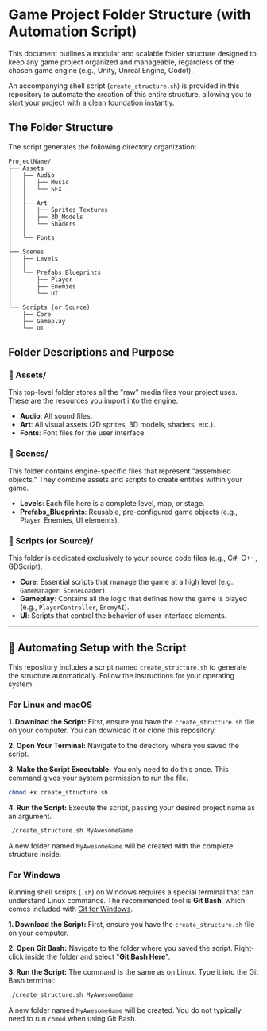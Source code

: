 # Game Project Folder Structure (with Automation Script)

This document outlines a modular and scalable folder structure designed to keep any game project organized and manageable, regardless of the chosen game engine (e.g., Unity, Unreal Engine, Godot).

An accompanying shell script (`create_structure.sh`) is provided in this repository to automate the creation of this entire structure, allowing you to start your project with a clean foundation instantly.

## The Folder Structure

The script generates the following directory organization:

```
ProjectName/
├── Assets
│   ├── Audio
│   │   ├── Music
│   │   └── SFX
│   │
│   ├── Art
│   │   ├── Sprites_Textures
│   │   ├── 3D_Models
│   │   └── Shaders
│   │
│   └── Fonts
│
├── Scenes
│   ├── Levels
│   │
│   └── Prefabs_Blueprints
│       ├── Player
│       ├── Enemies
│       └── UI
│
└── Scripts (or Source)
    ├── Core
    ├── Gameplay
    └── UI
```

## Folder Descriptions and Purpose

### 📂 Assets/

This top-level folder stores all the "raw" media files your project uses. These are the resources you import into the engine.

- **Audio**: All sound files.
- **Art**: All visual assets (2D sprites, 3D models, shaders, etc.).
- **Fonts**: Font files for the user interface.

### 📂 Scenes/

This folder contains engine-specific files that represent "assembled objects." They combine assets and scripts to create entities within your game.

- **Levels**: Each file here is a complete level, map, or stage.
- **Prefabs_Blueprints**: Reusable, pre-configured game objects (e.g., Player, Enemies, UI elements).

### 📂 Scripts (or Source)/

This folder is dedicated exclusively to your source code files (e.g., C\#, C++, GDScript).

- **Core**: Essential scripts that manage the game at a high level (e.g., `GameManager`, `SceneLoader`).
- **Gameplay**: Contains all the logic that defines how the game is played (e.g., `PlayerController`, `EnemyAI`).
- **UI**: Scripts that control the behavior of user interface elements.

---

## 🚀 Automating Setup with the Script

This repository includes a script named `create_structure.sh` to generate the structure automatically. Follow the instructions for your operating system.

### For Linux and macOS

**1. Download the Script:**
First, ensure you have the `create_structure.sh` file on your computer. You can download it or clone this repository.

**2. Open Your Terminal:**
Navigate to the directory where you saved the script.

**3. Make the Script Executable:**
You only need to do this once. This command gives your system permission to run the file.

```bash
chmod +x create_structure.sh
```

**4. Run the Script:**
Execute the script, passing your desired project name as an argument.

```bash
./create_structure.sh MyAwesomeGame
```

A new folder named `MyAwesomeGame` will be created with the complete structure inside.

### For Windows

Running shell scripts (`.sh`) on Windows requires a special terminal that can understand Linux commands. The recommended tool is **Git Bash**, which comes included with [Git for Windows](https://git-scm.com/download/win).

**1. Download the Script:**
First, ensure you have the `create_structure.sh` file on your computer.

**2. Open Git Bash:**
Navigate to the folder where you saved the script. Right-click inside the folder and select "**Git Bash Here**".

**3. Run the Script:**
The command is the same as on Linux. Type it into the Git Bash terminal:

```bash
./create_structure.sh MyAwesomeGame
```

A new folder named `MyAwesomeGame` will be created. You do not typically need to run `chmod` when using Git Bash.
